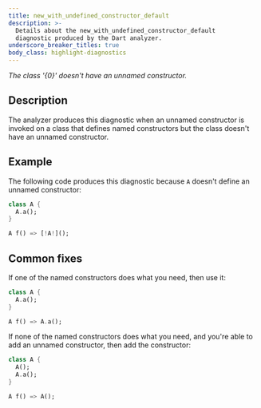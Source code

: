 ```yaml
---
title: new_with_undefined_constructor_default
description: >-
  Details about the new_with_undefined_constructor_default
  diagnostic produced by the Dart analyzer.
underscore_breaker_titles: true
body_class: highlight-diagnostics
---
```


_The class '{0}' doesn't have an unnamed constructor._

## Description

The analyzer produces this diagnostic when an unnamed constructor is
invoked on a class that defines named constructors but the class doesn't
have an unnamed constructor.

## Example

The following code produces this diagnostic because `A` doesn't define an
unnamed constructor:

```dart
class A {
  A.a();
}

A f() => [!A!]();
```

## Common fixes

If one of the named constructors does what you need, then use it:

```dart
class A {
  A.a();
}

A f() => A.a();
```

If none of the named constructors does what you need, and you're able to
add an unnamed constructor, then add the constructor:

```dart
class A {
  A();
  A.a();
}

A f() => A();
```
